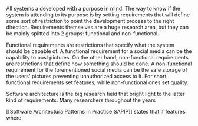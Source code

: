 All systems a developed with a purpose in mind. The way to know if the system is attending to its purpose is by setting requirements that will define some sort of restriction to point the development process to the right direction. Requirements themselves are a huge research area, but they can be mainly splitted into 2 groups: functional and non-functional.

Functional requirements are restrictions that specify what the system should be capable of. A functional requirement for a social media can be the capability to post pictures. On the other hand, non-functional requirements are restrictions that define how something should be done. A non-functional requirement for the forementioned social media can be the safe storage of the users' pictures preventing unauthorized access to it. For short, functional requirements set features, while non-functional ones set quality.

Software architecture is the big research field that bright light to the latter kind of requirements. Many researchers throughout the years 

[[Software Architectura Patterns in Practice|SAPIP]] states that if features where